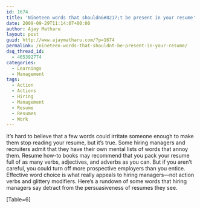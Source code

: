 ```yaml
---
id: 1674
title: 'Nineteen words that shouldn&#8217;t be present in your resume'
date: 2009-09-29T11:14:07+00:00
author: Ajay Matharu
layout: post
guid: http://www.ajaymatharu.com/?p=1674
permalink: /nineteen-words-that-shouldnt-be-present-in-your-resume/
dsq_thread_id:
  - 465392774
categories:
  - Learnings
  - Management
tags:
  - Action
  - Actions
  - Hiring
  - Management
  - Resume
  - Resumes
  - Work
---
```

It’s hard to believe that a few words could irritate someone enough to make them stop reading your resume, but it’s true. Some hiring managers and recruiters admit that they have their own mental lists of words that annoy them. Resume how-to books may recommend that you pack your resume full of as many verbs, adjectives, and adverbs as you can. But if you aren’t careful, you could turn off more prospective employers than you entice. Effective word choice is what really appeals to hiring managers—not action verbs and glittery modifiers. Here’s a rundown of some words that hiring managers say detract from the persuasiveness of resumes they see.

[Table=6]